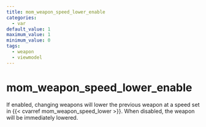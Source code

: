 ```yaml
---
title: mom_weapon_speed_lower_enable
categories:
  - var
default_value: 1
maximum_value: 1
minimum_value: 0
tags:
  - weapon
  - viewmodel
---
```


# mom_weapon_speed_lower_enable

If enabled, changing weapons will lower the previous weapon at a speed set in {{< cvarref mom_weapon_speed_lower >}}.
When disabled, the weapon will be immediately lowered.
